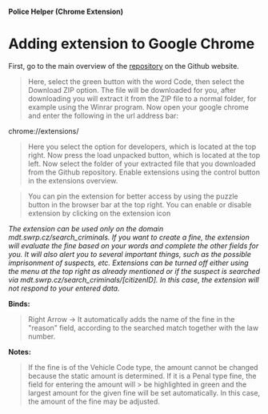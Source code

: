 **Police Helper (Chrome Extension)**
# Adding extension to Google Chrome

First, go to the main overview of the [repository](https://github.com/liberatos278/Police-Helper-Chrome-Extension) on the Github website.

> Here, select the green button with the word Code, then select the Download ZIP option.
> The file will be downloaded for you, after downloading you will extract it from the ZIP file to a normal folder, for example using the Winrar program.
> Now open your google chrome and enter the following in the url address bar:

chrome://extensions/

> Here you select the option for developers, which is located at the top right.
> Now press the load unpacked button, which is located at the top left.
> Now select the folder of your extracted file that you downloaded from the Github repository.
> Enable extensions using the control button in the extensions overview.

> You can pin the extension for better access by using the puzzle button in the browser bar at the top right.
> You can enable or disable extension by clicking on the extension icon

*The extension can be used only on the domain mdt.swrp.cz/search_criminals. If you want to create a fine, the extension will evaluate the fine based 
on your words and complete the other fields for you. It will also alert you to several important things, such as the possible imprisonment of suspects, etc. 
Extensions can be turned off either using the menu at the top right as already mentioned or if the suspect is searched via mdt.swrp.cz/search_criminals/[citizenID]. 
In this case, the extension will not respond to your entered data.*


**Binds:**

> Right Arrow -> It automatically adds the name of the fine in the "reason" field, according to the searched match together with the law number.

**Notes:**

> If the fine is of the Vehicle Code type, the amount cannot be changed because the static amount is determined. If it is a Penal type fine, the field for entering the amount will > be highlighted in green and the largest amount for the given fine will be set automatically. In this case, the amount of the fine may be adjusted.
